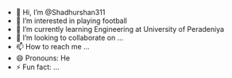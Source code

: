 - 👋 Hi, I’m @Shadhurshan311
- 👀 I’m interested in playing football
- 🌱 I’m currently learning Engineering at University of Peradeniya
- 💞️ I’m looking to collaborate on ...
- 📫 How to reach me ...
- 😄 Pronouns: He
- ⚡ Fun fact: ...

<!---
Shadhurshan311/Shadhurshan311 is a ✨ special ✨ repository because its `README.md` (this file) appears on your GitHub profile.
You can click the Preview link to take a look at your changes.
--->
